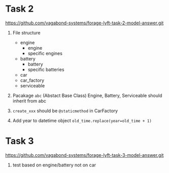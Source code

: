 # Task 2
https://github.com/vagabond-systems/forage-lyft-task-2-model-answer.git

1. File structure
    - engine
        - engine
        - specific engines
    - battery
        - battery
        - specific batteries
    - car
    - car_factory
    - serviceable

2. Pacakage `abc` (Abstact Base Class)
Engine, Battery, Serviceable should inherit from abc

3. `create_xxx` should be `@staticmethod` in CarFactory

4. Add year to datetime object
`old_time.replace(year=old_time + 1)`


# Task 3
https://github.com/vagabond-systems/forage-lyft-task-3-model-answer.git
1. test based on engine/battery not on car
